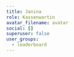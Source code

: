 ```yaml
---
title: Janina
role: Kassenwartin
avatar_filename: avatar
social: []
superuser: false
user_groups:
  - leaderboard
---
```

